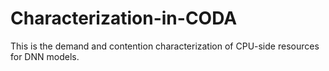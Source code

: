 # Characterization-in-CODA
This is the demand and contention characterization of CPU-side resources for DNN models.
